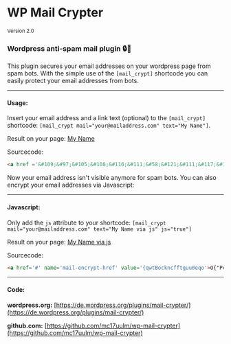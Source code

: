 # WP Mail Crypter 
<small>Version 2.0</small>

### Wordpress anti-spam mail plugin :lock::e-mail:

This plugin secures your email addresses on your wordpress page from spam bots. With the simple use of
the `[mail_crypt]` shortcode you can easily protect your email addresses from bots.

---

#### Usage:

Insert your email address and a link text (optional) to the `[mail_crypt]` shortcode:
`[mail_crypt mail="your@mailaddress.com" text="My Name"]`.

Result on your page: [My Name](your@mailaddress.com)

Sourcecode: 
```html
<a href ='&#109;&#97;&#105;&#108;&#116;&#111;&#58;&#121;&#111;&#117;&#114;&#64;&#109;&#97;&#105;&#108;&#97;&#100;&#100;&#114;&#101;&#115;&#115;&#46;&#99;&#111;&#109;'>&#77;&#121;&#32;&#78;&#97;&#109;&#101;</a>
```

Now your email address isn't visible anymore for spam bots. You can also encrypt your email addresses via Javascript:

---

#### Javascript:

Only add the `js` attribute to your shortcode: `[mail_crypt mail="your@mailaddress.com" text="My Name via js" js="true"]`

Result on your page: [My Name via js](your@mailaddress.com)

Sourcecode: 
```html
<a href='#' name='mail-encrypt-href' value='{qwtBockncfftguu0eqo'>O{"Pcog</a>`
```

---

#### Code:

**wordpress.org:**
[https://de.wordpress.org/plugins/mail-crypter/](https://de.wordpress.org/plugins/mail-crypter/)

**github.com:**
[https://github.com/mc17uulm/wp-mail-crypter](https://github.com/mc17uulm/wp-mail-crypter)